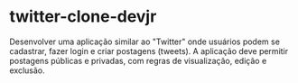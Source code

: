 # twitter-clone-devjr
Desenvolver uma aplicação similar ao "Twitter" onde usuários podem se cadastrar, fazer login e criar postagens (tweets). A aplicação deve permitir postagens públicas e privadas, com regras de visualização, edição e exclusão.
